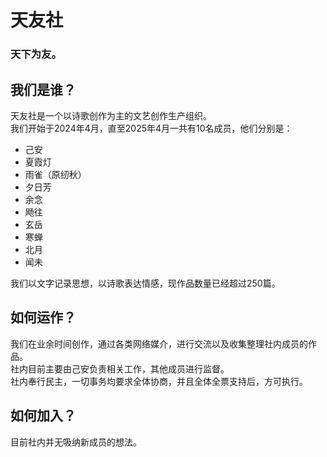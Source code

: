# 天友社
### 天下为友。
## 我们是谁？
天友社是一个以诗歌创作为主的文艺创作生产组织。  
我们开始于2024年4月，直至2025年4月一共有10名成员，他们分别是：
- 己安
- 夏霞灯
- 雨雀（原纫秋）
- 夕日芳
- 余念
- 飏往
- 玄岳
- 寒蝉
- 北月
- 闻未

我们以文字记录思想，以诗歌表达情感，现作品数量已经超过250篇。
## 如何运作？
我们在业余时间创作，通过各类网络媒介，进行交流以及收集整理社内成员的作品。  
社内目前主要由己安负责相关工作，其他成员进行监督。  
社内奉行民主，一切事务均要求全体协商，并且全体全票支持后，方可执行。
## 如何加入？
目前社内并无吸纳新成员的想法。
